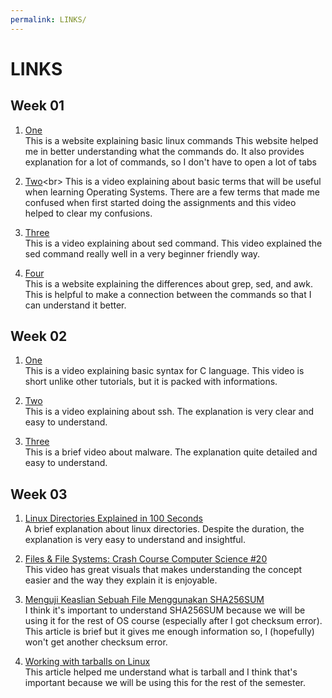 ```yaml
---
permalink: LINKS/
---
```


# LINKS

## Week 01
1. [One](https://www.hostinger.com/tutorials/linux-commands)<br>
   This is a website explaining basic linux commands
   This website helped me in better understanding what the commands do.
   It also provides explanation for a lot of commands, so I don't have to open a lot of tabs

2. [Two](https://youtu.be/hMSByvFHOro?si=c-rrv2VyRuQ6elC_)<br>
   This is a video explaining about basic terms that will be useful when learning Operating Systems.
   There are a few terms that made me confused when first started doing the assignments and this video helped to clear my confusions.

3. [Three](https://www.youtube.com/watch?v=nXLnx8ncZyE)<br>
   This is a video explaining about sed command.
   This video explained the sed command really well in a very beginner friendly way.

4. [Four](https://www.baeldung.com/linux/grep-sed-awk-differences)<br>
   This is a website explaining the differences about grep, sed, and awk.
   This is helpful to make a connection between the commands so that I can understand it better.

## Week 02
1. [One](https://youtu.be/dTp0c41XnrQ?si=hFWRpMNlxqD-x0Ok)<br>
    This is a video explaining basic syntax for C language. 
    This video is short unlike other tutorials, but it is packed with informations.

2. [Two](https://youtu.be/5JvLV2-ngCI?si=V-hElG0gMCT67pnU)<br>
    This is a video explaining about ssh. The explanation is very clear and easy to understand.

3. [Three](https://youtu.be/e-fIQME9f64?si=VQozpY6lrDXfv1EJ)<br>
    This is a brief video about malware. The explanation quite detailed and easy to understand.

## Week 03
1. [Linux Directories Explained in 100 Seconds](https://youtu.be/42iQKuQodW4?si=j0WARFim-NpIJFur)<br>
    A brief explanation about linux directories. Despite the duration, the explanation is very easy to understand and insightful.

2. [Files & File Systems: Crash Course Computer Science #20](https://youtu.be/KN8YgJnShPM?si=se2FilJB2q6HmLQ2)<br>
    This video has great visuals that makes understanding the concept easier and the way they explain it is enjoyable.

3. [Menguji Keaslian Sebuah File Menggunakan SHA256SUM](https://www.linuxsec.org/2019/10/sha256sum.html)<br>
    I think it's important to understand SHA256SUM because we will be using it for the rest of OS course (especially after I got checksum error). This article is brief but it gives me enough information so, I (hopefully) won't get another checksum error.

4. [Working with tarballs on Linux](https://www.networkworld.com/article/3328840/working-with-tarballs-on-linux.html)<br>
    This article helped me understand what is tarball and I think that's important because we will be using this for the rest of the semester. 

